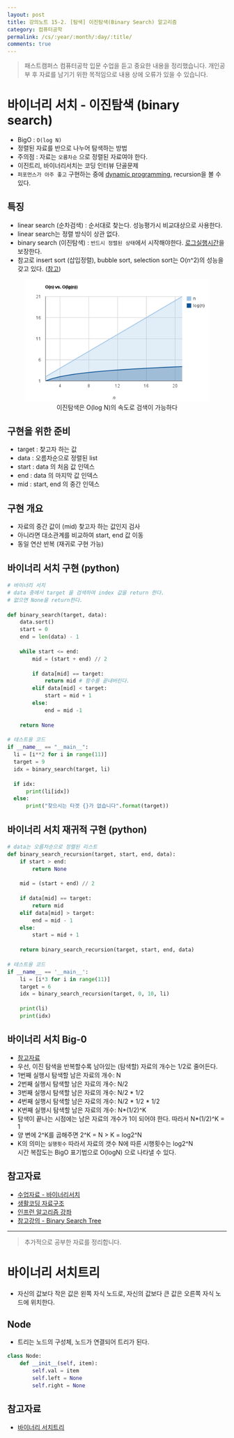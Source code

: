 ```yaml
---
layout: post
title: 강의노트 15-2. [탐색] 이진탐색(Binary Search) 알고리즘
category: 컴퓨터공학
permalink: /cs/:year/:month/:day/:title/
comments: true
---
```

> 패스트캠퍼스 컴퓨터공학 입문 수업을 듣고 중요한 내용을 정리했습니다. 개인공부 후 자료를 남기기 위한 목적임으로 내용 상에 오류가 있을 수 있습니다.


# 바이너리 서치 - 이진탐색 (binary search)
- BigO : `O(log N)`
- 정렬된 자료를 반으로 나누어 탐색하는 방법
- 주의점 : 자료는 `오름차순` 으로 정렬된 자료여야 한다.
- 이진트리, 바이너리서치는 코딩 인터뷰 단골문제
- `퍼포먼스가 아주 좋고` 구현하는 중에 [dynamic programming](https://namu.wiki/w/%EB%8F%99%EC%A0%81%20%EA%B3%84%ED%9A%8D%EB%B2%95), recursion을 볼 수 있다.

## 특징
- linear search (순차검색) : 순서대로 찾는다. 성능평가시 비교대상으로 사용한다.
- linear search는 정렬 방식이 상관 없다.
- binary search (이진탐색) : `반드시 정렬된 상태`에서 시작해야한다. [로그실행시간](http://hyeonstorage.tistory.com/335)을 보장한다.
- 참고로 insert sort (삽입정렬), bubble sort, selection sort는 O(n^2)의 성능을 갖고 있다. ([참고](http://gompangs.tistory.com/46))

<center>
 <figure>
 <img src="/assets/post-img/cs/logn.png" alt="views">
 <figcaption>이진탐색은 O(log N)의 속도로 검색이 가능하다</figcaption>
 </figure>
 </center>

## 구현을 위한 준비
- target : 찾고자 하는 값
- data : 오름차순으로 정렬된 list
- start : data 의 처음 값 인덱스
- end : data 의 마지막 값 인덱스
- mid : start, end 의 중간 인덱스

## 구현 개요
- 자료의 중간 값이 (mid) 찾고자 하는 값인지 검사
- 아니라면 대소관계를 비교하여 start, end 값 이동
- 동일 연산 반복 (재귀로 구현 가능)

## 바이너리 서치 구현 (python)

```python
# 바이너리 서치
# data 중에서 target 을 검색하여 index 값을 return 한다.
# 없으면 None을 return한다.

def binary_search(target, data):
    data.sort()
    start = 0
    end = len(data) - 1

    while start <= end:
        mid = (start + end) // 2

        if data[mid] == target:
            return mid # 함수를 끝내버린다.
        elif data[mid] < target:
            start = mid + 1
        else:
            end = mid -1

    return None

# 테스트용 코드
if __name__ == "__main__":
  li = [i**2 for i in range(11)]
  target = 9
  idx = binary_search(target, li)

  if idx:
      print(li[idx])
  else:
      print("찾으시는 타겟 {}가 없습니다".format(target))
```

## 바이너리 서치 재귀적 구현 (python)

```python
# data는 오름차순으로 정렬된 리스트
def binary_search_recursion(target, start, end, data):
    if start > end:
        return None

    mid = (start + end) // 2

    if data[mid] == target:
        return mid
    elif data[mid] > target:
        end = mid - 1
    else:
        start = mid + 1        

    return binary_search_recursion(target, start, end, data)

# 테스트용 코드
if __name__ == '__main__':
    li = [i*3 for i in range(11)]
    target = 6
    idx = binary_search_recursion(target, 0, 10, li)

    print(li)
    print(idx)
```

## 바이너리 서치 Big-0
- [참고자료](http://jwoop.tistory.com/9)
- 우선, 이진 탐색을 반복할수록 남아있는 (탐색할) 자료의 개수는 1/2로 줄어든다.
- 1번째 실행시 탐색할 남은 자료의 개수: N
- 2번째 실행시 탐색할 남은 자료의 개수: N/2
- 3번째 실행시 탐색할 남은 자료의 개수: N/2 * 1/2
- 4번째 실행시 탐색할 남은 자료의 개수: N/2 * 1/2 * 1/2
- K번째 실행시 탐색할 남은 자료의 개수: N*(1/2)^K
- 탐색이 끝나는 시점에는 남은 자료의 개수가 1이 되어야 한다. 따라서 N*(1/2)^K = 1
- 양 변에 2^K를 곱해주면 2^K = N > K = log2^N
- K의 의미는 `실행횟수` 따라서 자료의 갯수 N에 따른 시행횟수는 log2^N    
  시간 복잡도는 BigO 표기법으로 O(logN) 으로 나타낼 수 있다.

## 참고자료
- [수업자료 - 바이너리서치](https://github.com/ythwork/ComputerScienceSchool/blob/master/lecture/datastructure/recursion/binary_search_recursion.pdf)
- [생활코딩 자료구조](https://opentutorials.org/module/1335)
- [인프런 알고리즘 강좌](https://www.inflearn.com/course/%EC%95%8C%EA%B3%A0%EB%A6%AC%EC%A6%98-%EA%B0%95%EC%A2%8C/)
- [참고강의 - Binary Search Tree](https://www.inflearn.com/course-status-2/)


---
> 추가적으로 공부한 자료를 정리합니다.

# 바이너리 서치트리
- 자신의 값보다 작은 값은 왼쪽 자식 노드로, 자신의 값보다 큰 값은 오른쪽 자식 노드에 위치한다.

## Node
- 트리는 노드의 구성체, 노드가 연결되어 트리가 된다.

```python
class Node:
	def __init__(self, item):
		self.val = item
		self.left = None
		self.right = None
```

## 참고자료
- [바이너리 서치트리](https://github.com/ythwork/DataStructure/blob/master/python/binary_search_tree/binary_search_tree.pdf)
